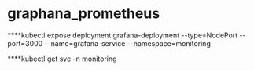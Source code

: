 # graphana_prometheus
****kubectl expose deployment grafana-deployment --type=NodePort --port=3000 --name=grafana-service --namespace=monitoring

****kubectl get svc -n monitoring
